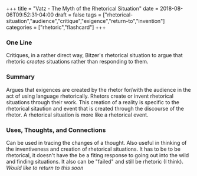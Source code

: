 +++
title = "Vatz - The Myth of the Rhetorical Situation"
date = 2018-08-06T09:52:31-04:00
draft = false
tags = ["rhetorical-situation","audience","critique","exigence","return-to","invention"]
categories = ["rhetoric","flashcard"]
+++

### One Line
Critiques, in a rather direct way, Bitzer's rhetorical situation to argue that rhetoric *creates* situations rather than responding to them.

### Summary
Argues that exigences are created by the rhetor for/with the audience in the act of using language rhetorically. Rhetors create or invent rhetorical situations through their work. This creation of a reality is specific to the rhetorical sitaution and event that is created through the discourse of the rhetor. A rhetorical situation is more like a rhetorical event.

### Uses, Thoughts, and Connections
Can be used in tracing the changes of a thought. Also useful in thinking of the inventiveness and creation of rhetorical situations. It has to be to be rhetorical, it doesn't have the be a fiting response to going out into the wild and finding situations. It also can be "failed" and still be rhetoric (I think). *Would like to return to this soon*
